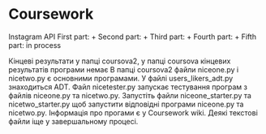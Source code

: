 # Coursework
Instagram API
First part: +
Second part: +
Third part: +
Fourth part: +
Fifth part: in process

Кінцеві результати у папці coursova2, у папці coursova кінцевих результатів програми немає
В папці coursova2 файли niceone.py і nicetwo.py є основними програмами. У файлі users_likers_adt.py знаходиться ADT.
Файл nicetester.py запускає тестування програм з файлів niceone.py та nicetwo.py. 
Запустіть файли niceone_starter.py та nicetwo_starter.py щоб запустити відповідні програми niceone.py та nicetwo.py.
Інформація про прогами є у Coursework wiki.
Деякі текстові файли іще у завершальному процесі.

